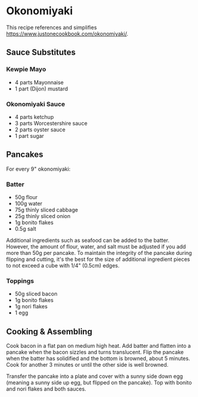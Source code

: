 # Okonomiyaki

This recipe references and simplifies <https://www.justonecookbook.com/okonomiyaki/>.

## Sauce Substitutes

### Kewpie Mayo
* 4 parts Mayonnaise
* 1 part (Dijon) mustard

### Okonomiyaki Sauce
* 4 parts ketchup
* 3 parts Worcestershire sauce
* 2 parts oyster sauce
* 1 part sugar

## Pancakes

For every 9" okonomiyaki:

### Batter

* 50g flour
* 100g water
* 75g thinly sliced cabbage
* 25g thinly sliced onion
* 1g bonito flakes
* 0.5g salt

Additional ingredients such as seafood can be added to the batter. However, the amount of flour, water, and salt must be adjusted if you add more than 50g per pancake. To maintain the integrity of the pancake during flipping and cutting, it's the best for the size of additional ingredient pieces to not exceed a cube with 1/4" (0.5cm) edges.

### Toppings

* 50g sliced bacon
* 1g bonito flakes
* 1g nori flakes
* 1 egg

## Cooking & Assembling

Cook bacon in a flat pan on medium high heat. Add batter and flatten into a pancake when the bacon sizzles and turns translucent. Flip the pancake when the batter has solidified and the bottom is browned, about 5 minutes. Cook for another 3 minutes or until the other side is well browned.

Transfer the pancake into a plate and cover with a sunny side down egg (meaning a sunny side up egg, but flipped on the pancake). Top with bonito and nori flakes and both sauces.